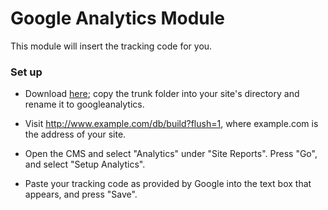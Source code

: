 # Google Analytics Module

This module will insert the tracking code for you.

### Set up


*  Download
[here](http://open.silverstripe.com/changeset/latest/modules/googleanalytics/trunk?old_path=/modules/googleanalytics/trunk&filename=/modules/googleanalytics/trunk&format=zip);
copy the trunk folder into your site's directory and rename it to googleanalytics.

*  Visit http://www.example.com/db/build?flush=1, where example.com is the address of your site.

*  Open the CMS and select "Analytics" under "Site Reports".  Press "Go", and select "Setup Analytics".

*  Paste your tracking code as provided by Google into the text box that appears, and press "Save".
